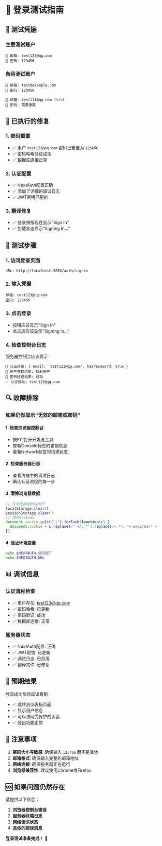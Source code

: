 # 🔐 登录测试指南

## 🎯 测试凭据

### 主要测试账户
```
📧 邮箱: test123@qq.com
🔑 密码: 123456
```

### 备用测试账户
```
📧 邮箱: test@example.com
🔑 密码: 123456

📧 邮箱: test111@qq.com (trs)
🔑 密码: 需要重置
```

## 🔧 已执行的修复

### 1. **密码重置**
- ✅ 用户 `test123@qq.com` 密码已重置为 `123456`
- ✅ 密码哈希验证成功
- ✅ 数据库连接正常

### 2. **认证配置**
- ✅ NextAuth配置正确
- ✅ 添加了详细的调试日志
- ✅ JWT密钥已更新

### 3. **翻译修复**
- ✅ 登录按钮现在显示"Sign In"
- ✅ 加载状态显示"Signing In..."

## 🚀 测试步骤

### 1. **访问登录页面**
```
URL: http://localhost:3000/auth/signin
```

### 2. **输入凭据**
```
邮箱: test123@qq.com
密码: 123456
```

### 3. **点击登录**
- 按钮应该显示"Sign In"
- 点击后应该显示"Signing In..."

### 4. **检查控制台日志**
服务器控制台应该显示：
```
🔐 认证开始: { email: 'test123@qq.com', hasPassword: true }
👤 用户查找结果: 找到用户
🔑 密码验证结果: 成功
✅ 认证成功: test123@qq.com
```

## 🔍 故障排除

### 如果仍然显示"无效的邮箱或密码"

#### 1. **检查浏览器控制台**
- 按F12打开开发者工具
- 查看Console标签的错误信息
- 查看Network标签的请求状态

#### 2. **检查服务器日志**
- 查看终端中的调试日志
- 确认认证流程的每一步

#### 3. **清除浏览器数据**
```javascript
// 在浏览器控制台执行
localStorage.clear()
sessionStorage.clear()
// 清除cookies
document.cookie.split(";").forEach(function(c) { 
  document.cookie = c.replace(/^ +/, "").replace(/=.*/, "=;expires=" + new Date().toUTCString() + ";path=/"); 
});
```

#### 4. **验证环境变量**
```bash
echo $NEXTAUTH_SECRET
echo $NEXTAUTH_URL
```

## 📊 调试信息

### 认证流程检查
- ✅ 用户存在: test123@qq.com
- ✅ 密码哈希: 已更新
- ✅ 密码验证: 成功
- ✅ 数据库连接: 正常

### 服务器状态
- ✅ NextAuth配置: 正确
- ✅ JWT密钥: 已更新
- ✅ 调试日志: 已启用
- ✅ 翻译文件: 已修复

## 🎉 预期结果

登录成功后您应该看到：
- ✅ 跳转到仪表板页面
- ✅ 显示用户信息
- ✅ 可以访问受保护的页面
- ✅ 登出功能正常

## 📝 注意事项

1. **密码大小写敏感**: 确保输入 `123456` 而不是其他
2. **邮箱格式**: 确保输入完整的邮箱地址
3. **网络连接**: 确保服务器正在运行
4. **浏览器兼容性**: 建议使用Chrome或Firefox

## 🆘 如果问题仍然存在

请提供以下信息：
1. **浏览器控制台错误**
2. **服务器终端日志**
3. **网络请求状态**
4. **具体的错误消息**

**登录测试准备完成！** 🚀
